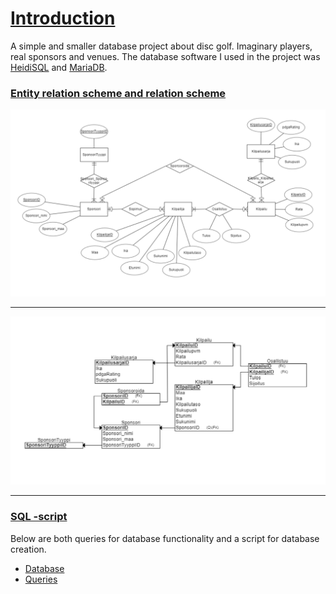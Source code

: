 # <ins>Introduction</ins>

A simple and smaller database project about disc golf. Imaginary players, real sponsors and venues. The database software I used in the project was [HeidiSQL](https://www.heidisql.com/) and [MariaDB](https://mariadb.org/).


### <ins>Entity relation scheme and relation scheme</ins>

![](Misc/ER%20-kaavio.PNG)

- - -

![](Misc/Relaatiokaavio.PNG)

- - -

### <ins>SQL -script</ins>

Below are both queries for database functionality and a script for database creation. 

* [Database](Misc/Tietokanta.sql)
* [Queries](Misc/Kyselyt.sql)
